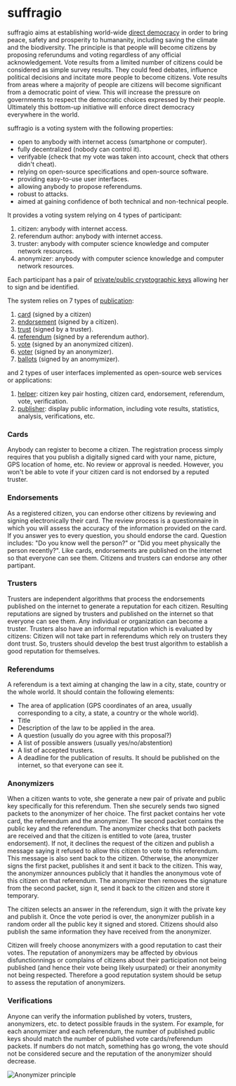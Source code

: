 # suffragio

suffragio aims at establishing world-wide [direct democracy](https://en.wikipedia.org/wiki/Direct_democracy) in order to bring peace, safety and prosperity to humananity, including saving the climate and the biodiversity.
The principle is that people will become citizens by proposing referundums and voting regardless of any official acknowledgement.
Vote results from a limited number of citizens could be considered as simple survey results.
They could feed debates, influence political decisions and incitate more people to become citizens.
Vote results from areas where a majority of people are citizens will become significant from a democratic point of view.
This will increase the pressure on governments to respect the democratic choices expressed by their people.
Ultimately this bottom-up initiative will enforce direct democracy everywhere in the world.

suffragio is a voting system with the following properties:

- open to anybody with internet access (smartphone or computer).
- fully decentralized (nobody can control it).
- verifyable (check that my vote was taken into account, check that others didn't cheat).
- relying on open-source specifications and open-source software.
- providing easy-to-use user interfaces.
- allowing anybody to propose referendums.
- robust to attacks.
- aimed at gaining confidence of both technical and non-technical people.

It provides a voting system relying on 4 types of participant:

1. citizen: anybody with internet access.
2. referendum author: anybody with internet access.
3. truster: anybody with computer science knowledge and computer network resources.
4. anonymizer: anybody with computer science knowledge and computer network resources.

Each participant has a pair of [private/public cryptographic keys](cryptography.md) allowing her to sign and be identified.

The system relies on 7 types of [publication](publication.md):

1. [card](card.md) (signed by a citizen)
2. [endorsement](endorsement.md) (signed by a citizen).
3. [trust](trust.md) (signed by a truster).
4. [referendum](referendum.md) (signed by a referendum author).
5. [vote](vote.md) (signed by an anonymized citizen).
6. [voter](voter.md) (signed by an anonymizer).
7. [ballots](ballots.md) (signed by an anomymizer).

and 2 types of user interfaces implemented as open-source web services or applications:

1. [helper](helper.md): citizen key pair hosting, citizen card, endorsement, referendum, vote, verification.
2. [publisher](publisher.md): display public information, including vote results, statistics, analysis, verifications, etc.

### Cards

Anybody can register to become a citizen.
The registration process simply requires that you publish a digitally signed card with your name, picture, GPS location of home, etc.
No review or approval is needed.
However, you won't be able to vote if your citizen card is not endorsed by a reputed truster.

### Endorsements

As a registered citizen, you can endorse other citizens by reviewing and signing electronically their card.
The review process is a questionnaire in which you will assess the accuracy of the information provided on the card.
If you answer yes to every question, you should endorse the card.
Question includes: "Do you know well the person?" or "Did you meet physically the person recently?". 
Like cards, endorsements are published on the internet so that everyone can see them.
Citizens and trusters can endorse any other partipant.

### Trusters

Trusters are independent algorithms that process the endorsements published on the internet to generate a reputation for each citizen. 
Resulting reputations are signed by trusters and published on the internet so that everyone can see them.
Any individual or organization can become a truster.
Trusters also have an informal reputation which is evaluated by citizens:
Citizen will not take part in referendums which rely on trusters they dont trust.
So, trusters should develop the best trust algorithm to establish a good reputation for themselves.

### Referendums

A referendum is a text aiming at changing the law in a city, state, country or the whole world.
It should contain the following elements:
- The area of application (GPS coordinates of an area, usually corresponding to a city, a state, a country or the whole world).
- Title
- Description of the law to be applied in the area.
- A question (usually do you agree with this proposal?)
- A list of possible answers (usually yes/no/abstention)
- A list of accepted trusters.
- A deadline for the publication of results.
It should be published on the internet, so that everyone can see it.

### Anonymizers

When a citizen wants to vote, she generate a new pair of private and public key specifically for this referendum.
Then she securely sends two signed packets to the anonymizer of her choice.
The first packet contains her vote card, the referendum and the anonymizer.
The second packet contains the public key and the referendum.
The anonymizer checks that both packets are received and that the citizen is entitled to vote (area, truster endorsement).
If not, it declines the request of the citizen and publish a message saying it refused to allow this citizen to vote to this referendum.
This message is also sent back to the citizen.
Otherwise, the anonymizer signs the first packet, publishes it and sent it back to the citizen.
This way, the anonymizer announces publicly that it handles the anonymous vote of this citizen on that referendum.
The anonymizer then removes the signature from the second packet, sign it, send it back to the citizen and store it temporary.

The citizen selects an answer in the referendum, sign it with the private key and publish it.
Once the vote period is over, the anonymizer publish in a random order all the public key it signed and stored.
Citizens should also publish the same information they have received from the anonymizer.

Citizen will freely choose anonymizers with a good reputation to cast their votes.
The reputation of anonymizers may be affected by obvious disfunctionnings or complains of citizens about their participation not being published (and hence their vote being likely usurpated) or their anonymity not being respected.
Therefore a good reputation system should be setup to assess the reputation of anonymizers.

### Verifications

Anyone can verify the information published by voters, trusters, anonymizers, etc. to detect possible frauds in the system.
For example, for each anonymizer and each referendum, the number of published public keys should match the number of published vote cards/referendum packets.
If numbers do not match, something has go wrong, the vote should not be considered secure and the reputation of the anonymizer should decrease.

![Anonymizer principle](https://raw.githubusercontent.com/suffragio/doc/master/vote.png "Anonymizers principle")
